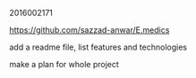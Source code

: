 2016002171



https://github.com/sazzad-anwar/E.medics



add a readme file, list features and technologies

make a plan for whole project

